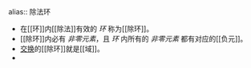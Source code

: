 alias:: 除法环

- 在[[环]]内[[除法]]有效的 *环* 称为[[除环]]。
- [[除环]]内必有 *非零元素*，且 *环* 内所有的 *非零元素* 都有对应的[[负元]]。
- [交换]([[交换环]])的[[除环]]就是[[域]]。
-